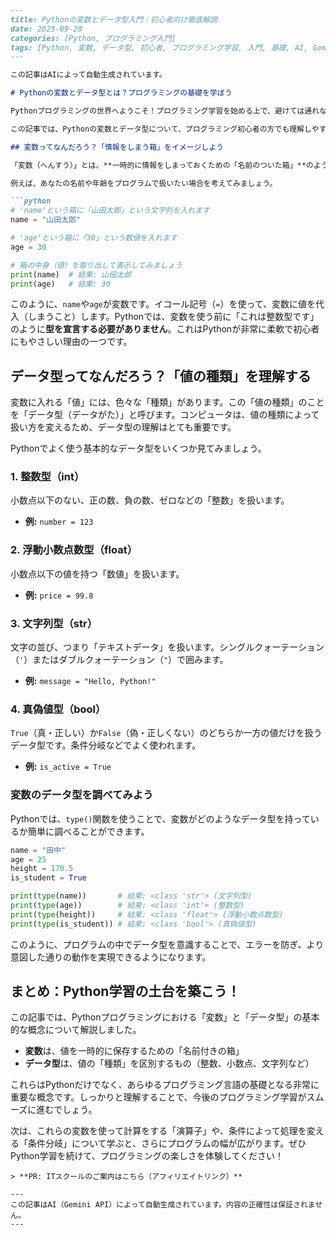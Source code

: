 ```markdown
---
title: Pythonの変数とデータ型入門｜初心者向け徹底解説
date: 2025-09-20
categories: [Python, プログラミング入門]
tags: [Python, 変数, データ型, 初心者, プログラミング学習, 入門, 基礎, AI, Gemini, 自動生成]
---

この記事はAIによって自動生成されています。

# Pythonの変数とデータ型とは？プログラミングの基礎を学ぼう

Pythonプログラミングの世界へようこそ！プログラミング学習を始める上で、避けては通れないのが「変数」と「データ型」の理解です。これらはプログラムが情報を記憶し、処理するための最も基本的な要素となります。

この記事では、Pythonの変数とデータ型について、プログラミング初心者の方でも理解しやすいように、やさしい日本語と具体例を交えて解説していきます。ぜひ最後まで読んで、Python学習の第一歩を踏み出しましょう！

## 変数ってなんだろう？「情報をしまう箱」をイメージしよう

「変数（へんすう）」とは、**一時的に情報をしまっておくための「名前のついた箱」**のようなものです。この箱の中に、数値や文字などの「値（あたい）」を保存しておくことができます。そして、必要に応じてその値を取り出したり、新しい値に入れ替えたりできます。

例えば、あなたの名前や年齢をプログラムで扱いたい場合を考えてみましょう。

```python
# 'name'という箱に「山田太郎」という文字列を入れます
name = "山田太郎"

# 'age'という箱に「30」という数値を入れます
age = 30

# 箱の中身（値）を取り出して表示してみましょう
print(name)  # 結果: 山田太郎
print(age)   # 結果: 30
```

このように、`name`や`age`が変数です。イコール記号（`=`）を使って、変数に値を代入（しまうこと）します。Pythonでは、変数を使う前に「これは整数型です」のように**型を宣言する必要がありません**。これはPythonが非常に柔軟で初心者にもやさしい理由の一つです。

## データ型ってなんだろう？「値の種類」を理解する

変数に入れる「値」には、色々な「種類」があります。この「値の種類」のことを「データ型（データがた）」と呼びます。コンピュータは、値の種類によって扱い方を変えるため、データ型の理解はとても重要です。

Pythonでよく使う基本的なデータ型をいくつか見てみましょう。

### 1. 整数型（int）

小数点以下のない、正の数、負の数、ゼロなどの「整数」を扱います。
*   **例:** `number = 123`

### 2. 浮動小数点数型（float）

小数点以下の値を持つ「数値」を扱います。
*   **例:** `price = 99.8`

### 3. 文字列型（str）

文字の並び、つまり「テキストデータ」を扱います。シングルクォーテーション（`'`）またはダブルクォーテーション（`"`）で囲みます。
*   **例:** `message = "Hello, Python!"`

### 4. 真偽値型（bool）

`True`（真・正しい）か`False`（偽・正しくない）のどちらか一方の値だけを扱うデータ型です。条件分岐などでよく使われます。
*   **例:** `is_active = True`

### 変数のデータ型を調べてみよう

Pythonでは、`type()`関数を使うことで、変数がどのようなデータ型を持っているか簡単に調べることができます。

```python
name = "田中"
age = 25
height = 170.5
is_student = True

print(type(name))       # 結果: <class 'str'> (文字列型)
print(type(age))        # 結果: <class 'int'> (整数型)
print(type(height))     # 結果: <class 'float'> (浮動小数点数型)
print(type(is_student)) # 結果: <class 'bool'> (真偽値型)
```

このように、プログラムの中でデータ型を意識することで、エラーを防ぎ、より意図した通りの動作を実現できるようになります。

## まとめ：Python学習の土台を築こう！

この記事では、Pythonプログラミングにおける「変数」と「データ型」の基本的な概念について解説しました。

*   **変数**は、値を一時的に保存するための「名前付きの箱」
*   **データ型**は、値の「種類」を区別するもの（整数、小数点、文字列など）

これらはPythonだけでなく、あらゆるプログラミング言語の基礎となる非常に重要な概念です。しっかりと理解することで、今後のプログラミング学習がスムーズに進むでしょう。

次は、これらの変数を使って計算をする「演算子」や、条件によって処理を変える「条件分岐」について学ぶと、さらにプログラムの幅が広がります。ぜひPython学習を続けて、プログラミングの楽しさを体験してください！
```
> **PR: ITスクールのご案内はこちら（アフィリエイトリンク）**

---
この記事はAI（Gemini API）によって自動生成されています。内容の正確性は保証されません。
---
